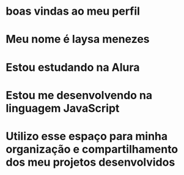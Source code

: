 # boas vindas ao meu perfil 
# Meu nome é laysa menezes
# Estou estudando na Alura
# Estou me desenvolvendo na linguagem JavaScript
# Utilizo esse espaço para minha organização e compartilhamento dos meu projetos desenvolvidos
